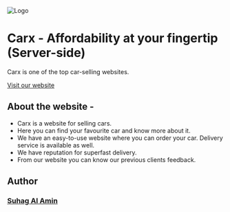 ![Logo](https://i.ibb.co/vzyR75v/logo.png)

# Carx - Affordability at your fingertip (Server-side)

Carx is one of the top car-selling websites.

[Visit our website](https://carx-b99bf.web.app/)

## About the website -

- Carx is a website for selling cars.
- Here you can find your favourite car and know more about it.
- We have an easy-to-use website where you can order your car. Delivery service is available as well.
- We have reputation for superfast delivery.
- From our website you can know our previous clients feedback.

## Author

### [Suhag Al Amin](https://github.com/developer-suhag)
